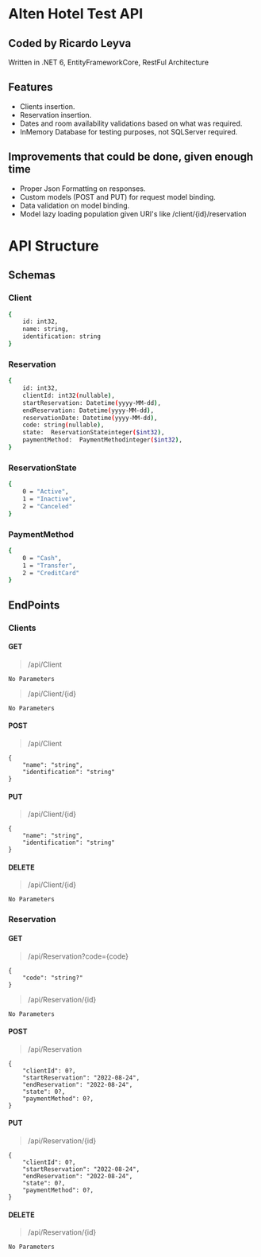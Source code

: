 # Alten Hotel Test API
## Coded by Ricardo Leyva

Written in .NET 6, EntityFrameworkCore, RestFul Architecture

## Features

- Clients insertion.
- Reservation insertion.
- Dates and room availability validations based on what was required.
- InMemory Database for testing purposes, not SQLServer required.
 
## Improvements that could be done, given enough time
- Proper Json Formatting on responses.
- Custom models (POST and PUT) for request model binding.
- Data validation on model binding.
- Model lazy loading population given URI's like /client/{id}/reservation

# API Structure
## Schemas

### Client
```sh
{
    id: int32,
    name: string,
    identification: string
}
```
### Reservation
```sh
{
    id: int32,
    clientId: int32(nullable),
    startReservation: Datetime(yyyy-MM-dd),
    endReservation: Datetime(yyyy-MM-dd),
    reservationDate: Datetime(yyyy-MM-dd),
    code: string(nullable),
    state:	ReservationStateinteger($int32),
    paymentMethod:	PaymentMethodinteger($int32),
}
```
### ReservationState
```sh
{
    0 = "Active",
    1 = "Inactive",
    2 = "Canceled"
}
```

### PaymentMethod
```sh
{
    0 = "Cash",
    1 = "Transfer",
    2 = "CreditCard"
}
```

## EndPoints
### Clients
#### GET
> /api/Client
~~~~
No Parameters
~~~~
> /api/Client/{id}
~~~~
No Parameters
~~~~
#### POST
> /api/Client
~~~~
{
    "name": "string",
    "identification": "string"
}
~~~~
#### PUT
>/api/Client/{id}
~~~~
{
    "name": "string",
    "identification": "string"
}
~~~~
#### DELETE
> /api/Client/{id}
~~~~
No Parameters
~~~~

### Reservation
#### GET
> /api/Reservation?code={code}
~~~~
{
    "code": "string?"
}
~~~~
> /api/Reservation/{id}
~~~~
No Parameters
~~~~
#### POST
> /api/Reservation
~~~~
{
    "clientId": 0?,
    "startReservation": "2022-08-24",
    "endReservation": "2022-08-24",
    "state": 0?,
    "paymentMethod": 0?,
}
~~~~
#### PUT
>/api/Reservation/{id}
~~~~
{
    "clientId": 0?,
    "startReservation": "2022-08-24",
    "endReservation": "2022-08-24",
    "state": 0?,
    "paymentMethod": 0?,
}
~~~~
#### DELETE
> /api/Reservation/{id}
~~~~
No Parameters
~~~~


